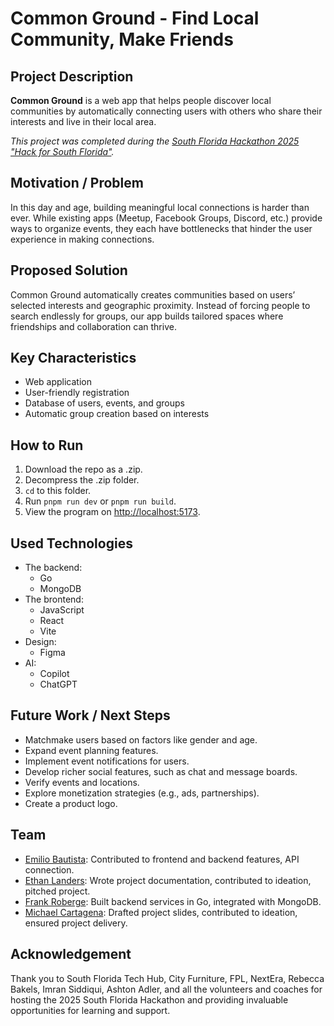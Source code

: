 # Common Ground - Find Local Community, Make Friends

## Project Description

**Common Ground** is a web app that helps people discover local communities by automatically connecting users with others who share their interests and live in their local area.

_This project was completed during the [South Florida Hackathon 2025 "Hack for South Florida"](https://tickets.joinshowup.io/event/hackathon-2025-hack-for-south-florid)._

## Motivation / Problem

In this day and age, building meaningful local connections is harder than ever. While existing apps (Meetup, Facebook Groups, Discord, etc.) provide ways to organize events, they each have bottlenecks that hinder the user experience in making connections. 

## Proposed Solution

Common Ground automatically creates communities based on users’ selected interests and geographic proximity. Instead of forcing people to search endlessly for groups, our app builds tailored spaces where friendships and collaboration can thrive.

## Key Characteristics
* Web application
* User-friendly registration
* Database of users, events, and groups
* Automatic group creation based on interests

## How to Run

1. Download the repo as a .zip.
2. Decompress the .zip folder.
3. `cd` to this folder.
4. Run `pnpm run dev` or `pnpm run build`.
5. View the program on [http://localhost:5173](http://localhost:5173).

## Used Technologies
* The backend:
  * Go
  * MongoDB
* The brontend:
  * JavaScript
  * React
  * Vite
* Design:
  * Figma
* AI:
  * Copilot
  * ChatGPT

## Future Work / Next Steps

* Matchmake users based on factors like gender and age.
* Expand event planning features.
* Implement event notifications for users.
* Develop richer social features, such as chat and message boards.
* Verify events and locations.
* Explore monetization strategies (e.g., ads, partnerships).
* Create a product logo.

## Team
* [Emilio Bautista](https://www.linkedin.com/in/jairobautistam/): Contributed to frontend and backend features, API connection.
* [Ethan Landers](https://www.linkedin.com/in/ethanlanders/): Wrote project documentation, contributed to ideation, pitched project.
* [Frank Roberge](https://www.linkedin.com/in/frank-roberge/): Built backend services in Go, integrated with MongoDB.
* [Michael Cartagena](https://www.linkedin.com/in/mcartaofficial/): Drafted project slides, contributed to ideation, ensured project delivery.

## Acknowledgement
Thank you to South Florida Tech Hub, City Furniture, FPL, NextEra, Rebecca Bakels, Imran Siddiqui, Ashton Adler, and all the volunteers and coaches for hosting the 2025 South Florida Hackathon and providing invaluable opportunities for learning and support.
